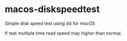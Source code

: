 # macos-diskspeedtest
Simple disk speed test using dd for macOS


If test multiple time read speed may higher than normal.
